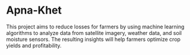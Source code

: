 # Apna-Khet
This project aims to reduce losses for farmers by using machine learning algorithms to analyze data from satellite imagery, weather data, and soil moisture sensors. The resulting insights will help farmers optimize crop yields and profitability.
